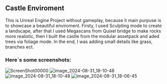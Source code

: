 ## Castle Enviroment
This is Unreal Engine Project without gameplay, because it main purpuse is to showcase a beautiful enviroment. Firsty, I used Sculpting mode to create a landscape, after that I used Megascans from Quixel bridge to make rocks more realistic, then I built the castle from the modular assetpack and aded trees via foliage mode. In the end, I was adding small details like grass, branches ect.

### Here`s some screenshots:
![ScreenShot00000](https://github.com/user-attachments/assets/f71131bf-ab71-4bf8-af4a-b8a68da5b457)
![image_2024-08-31_18-10-48](https://github.com/user-attachments/assets/753c580a-f2d6-4dc1-8bd5-a06a25745d31)
![image_2024-08-31_18-10-48](https://github.com/user-attachments/assets/4df53e03-de2d-4bec-b0a6-3fc6f23d43b2)
![image_2024-08-31_18-06-45](https://github.com/user-attachments/assets/a5f544d7-8854-423e-a2e1-20e3f1feaf75)
